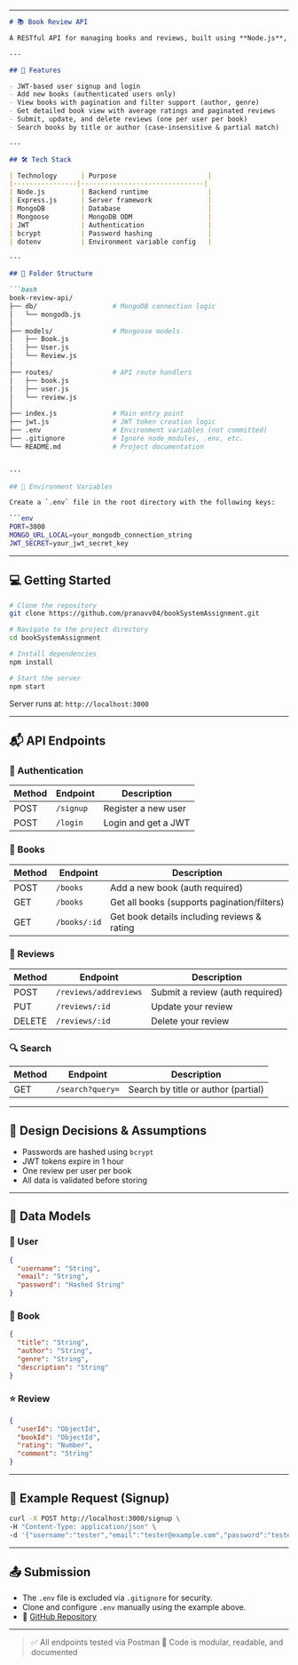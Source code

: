 
---

```markdown
# 📚 Book Review API

A RESTful API for managing books and reviews, built using **Node.js**, **Express.js**, **MongoDB**, and **JWT authentication**.

---

## 🚀 Features

- JWT-based user signup and login  
- Add new books (authenticated users only)  
- View books with pagination and filter support (author, genre)  
- Get detailed book view with average ratings and paginated reviews  
- Submit, update, and delete reviews (one per user per book)  
- Search books by title or author (case-insensitive & partial match)

---

## 🛠️ Tech Stack

| Technology      | Purpose                       |
|----------------|-------------------------------|
| Node.js         | Backend runtime               |
| Express.js      | Server framework              |
| MongoDB         | Database                      |
| Mongoose        | MongoDB ODM                   |
| JWT             | Authentication                |
| bcrypt          | Password hashing              |
| dotenv          | Environment variable config   |

---

## 📁 Folder Structure

```bash
book-review-api/
├── db/                   # MongoDB connection logic
│   └── mongodb.js
│
├── models/               # Mongoose models
│   ├── Book.js
│   ├── User.js
│   └── Review.js
│
├── routes/               # API route handlers
│   ├── book.js
│   ├── user.js
│   └── review.js
│
├── index.js              # Main entry point
├── jwt.js                # JWT token creation logic
├── .env                  # Environment variables (not committed)
├── .gitignore            # Ignore node_modules, .env, etc.
└── README.md             # Project documentation


---

## 🔐 Environment Variables

Create a `.env` file in the root directory with the following keys:

```env
PORT=3000
MONGO_URL_LOCAL=your_mongodb_connection_string
JWT_SECRET=your_jwt_secret_key
````

---

## 💻 Getting Started

```bash
# Clone the repository
git clone https://github.com/pranavv04/bookSystemAssignment.git

# Navigate to the project directory
cd bookSystemAssignment

# Install dependencies
npm install

# Start the server
npm start
```

Server runs at: `http://localhost:3000`

---

## 📬 API Endpoints

### 🧑 Authentication

| Method | Endpoint  | Description         |
| ------ | --------- | ------------------- |
| POST   | `/signup` | Register a new user |
| POST   | `/login`  | Login and get a JWT |

### 📘 Books

| Method | Endpoint     | Description                                 |
| ------ | ------------ | ------------------------------------------- |
| POST   | `/books`     | Add a new book (auth required)              |
| GET    | `/books`     | Get all books (supports pagination/filters) |
| GET    | `/books/:id` | Get book details including reviews & rating |

### 📝 Reviews

| Method | Endpoint              | Description                     |
| ------ | --------------------- | ------------------------------- |
| POST   | `/reviews/addreviews` | Submit a review (auth required) |
| PUT    | `/reviews/:id`        | Update your review              |
| DELETE | `/reviews/:id`        | Delete your review              |

### 🔍 Search

| Method | Endpoint         | Description                         |
| ------ | ---------------- | ----------------------------------- |
| GET    | `/search?query=` | Search by title or author (partial) |

---

## 📐 Design Decisions & Assumptions

* Passwords are hashed using `bcrypt`
* JWT tokens expire in 1 hour
* One review per user per book
* All data is validated before storing

---

## 🧾 Data Models

### 👤 User

```json
{
  "username": "String",
  "email": "String",
  "password": "Hashed String"
}
```

### 📖 Book

```json
{
  "title": "String",
  "author": "String",
  "genre": "String",
  "description": "String"
}
```

### ⭐ Review

```json
{
  "userId": "ObjectId",
  "bookId": "ObjectId",
  "rating": "Number",
  "comment": "String"
}
```

---

## 🧪 Example Request (Signup)

```bash
curl -X POST http://localhost:3000/signup \
-H "Content-Type: application/json" \
-d '{"username":"tester","email":"tester@example.com","password":"tester123"}'
```

---

## 📤 Submission

* The `.env` file is excluded via `.gitignore` for security.
* Clone and configure `.env` manually using the example above.
* 📎 [GitHub Repository](https://github.com/pranavv04/bookSystemAssignment)

---

> ✅ All endpoints tested via Postman
> 📌 Code is modular, readable, and documented






